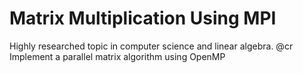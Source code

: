 # Matrix Multiplication Using MPI

Highly researched topic in computer science and linear algebra. @cr
Implement a parallel matrix algorithm using OpenMP

